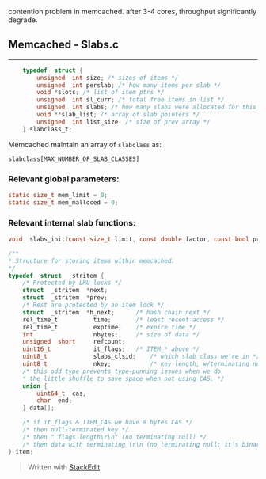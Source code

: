 

contention problem in memcached.
after 3-4 cores, throughput significantly degrade.


## Memcached - Slabs.c
-----------------------------------------------------
```c
	typedef  struct {
		unsigned  int size; /* sizes of items */
		unsigned  int perslab; /* how many items per slab */
		void *slots; /* list of item ptrs */
		unsigned  int sl_curr; /* total free items in list */
		unsigned  int slabs; /* how many slabs were allocated for this class */
		void **slab_list; /* array of slab pointers */
		unsigned  int list_size; /* size of prev array */
	} slabclass_t;
```

Memcached maintain an array of `slabclass` as:

`slabclass[MAX_NUMBER_OF_SLAB_CLASSES]`

### Relevant global parameters:
```c
static size_t mem_limit = 0;
static size_t mem_malloced = 0;
```
### Relevant internal slab functions:

```c
void  slabs_init(const size_t limit, const double factor, const bool prealloc, const uint32_t *slab_sizes, void *mem_base_external, bool  reuse_mem);
```

```c
/**
* Structure for storing items within memcached.
*/
typedef  struct  _stritem {
	/* Protected by LRU locks */
	struct  _stritem  *next;
	struct  _stritem  *prev;
	/* Rest are protected by an item lock */
	struct  _stritem  *h_next; 		/* hash chain next */
	rel_time_t  		time; 		/* least recent access */
	rel_time_t  		exptime; 	/* expire time */
	int  				nbytes; 	/* size of data */
	unsigned  short  	refcount;
	uint16_t  			it_flags; 	/* ITEM_* above */
	uint8_t  			slabs_clsid;	/* which slab class we're in */
	uint8_t  			nkey; 			/* key length, w/terminating null and padding */
	/* this odd type prevents type-punning issues when we do
	* the little shuffle to save space when not using CAS. */
	union {
		uint64_t  cas;
		char  end;
	} data[];

	/* if it_flags & ITEM_CAS we have 8 bytes CAS */
	/* then null-terminated key */
	/* then " flags length\r\n" (no terminating null) */
	/* then data with terminating \r\n (no terminating null; it's binary!) */
} item;
```


> Written with [StackEdit](https://stackedit.io/).
<!--stackedit_data:
eyJoaXN0b3J5IjpbLTE3OTM0MDE5ODIsLTIzNjY5MjgyNiwtMz
Q1MTM5NDQ3LDgyNzU2Mjg1NF19
-->